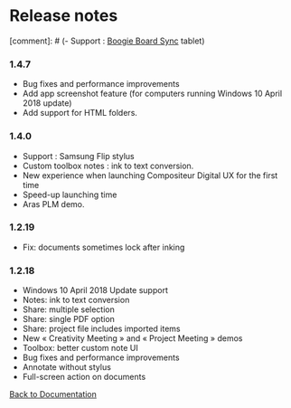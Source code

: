 # Release notes


[comment]: # (-	Support : [Boogie Board Sync](https://myboogieboard.com/products/sync) tablet)

### 1.4.7

- Bug fixes and performance improvements
- Add app screenshot feature (for computers running Windows 10 April 2018 update)
- Add support for HTML folders. 

### 1.4.0

- Support : Samsung Flip stylus
- Custom toolbox notes : ink to text conversion.
-	New experience when launching Compositeur Digital UX for the first time
-	Speed-up launching time
-	Aras PLM demo.

### 1.2.19

-	Fix: documents sometimes lock after inking

### 1.2.18

-	Windows 10 April 2018 Update support
-	Notes: ink to text conversion
-	Share: multiple selection
-	Share: single PDF option
-	Share: project file includes imported items
-	New « Creativity Meeting » and « Project Meeting » demos
-	Toolbox: better custom note UI
-	Bug fixes and performance improvements
- Annotate without stylus
- Full-screen action on documents


[Back to Documentation](../index.md)
